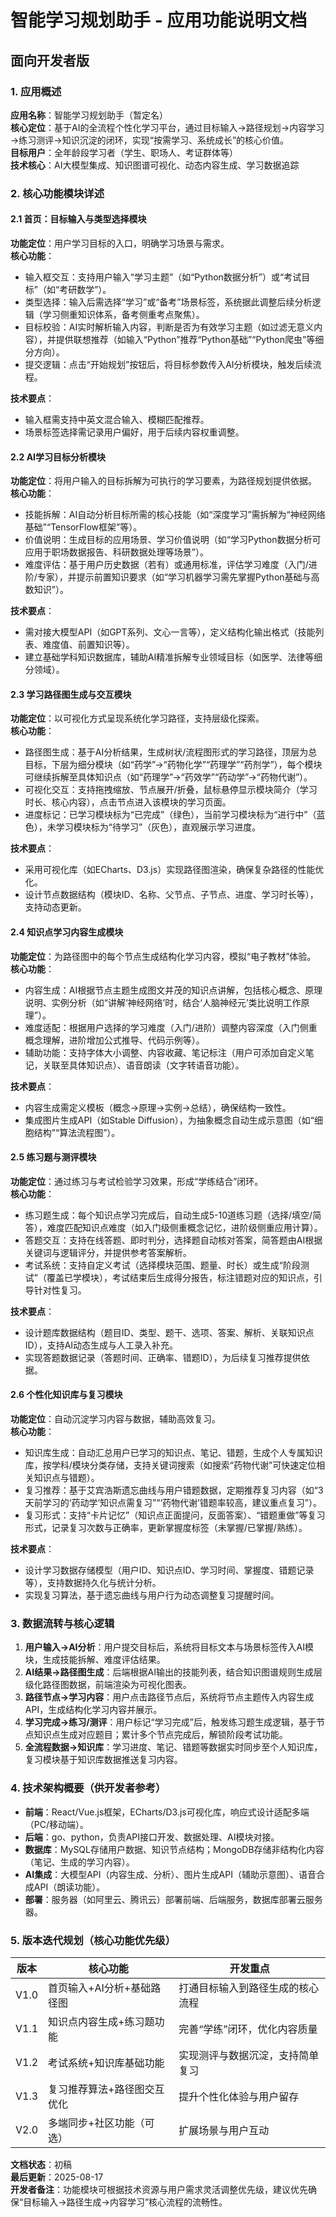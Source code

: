# 智能学习规划助手 - 应用功能说明文档  
## 面向开发者版  


### 1. 应用概述  
**应用名称**：智能学习规划助手（暂定名）  
**核心定位**：基于AI的全流程个性化学习平台，通过目标输入→路径规划→内容学习→练习测评→知识沉淀的闭环，实现“按需学习、系统成长”的核心价值。  
**目标用户**：全年龄段学习者（学生、职场人、考证群体等）  
**技术核心**：AI大模型集成、知识图谱可视化、动态内容生成、学习数据追踪  


### 2. 核心功能模块详述  

#### 2.1 首页：目标输入与类型选择模块  
**功能定位**：用户学习目标的入口，明确学习场景与需求。  
**核心功能**：  
- 输入框交互：支持用户输入“学习主题”（如“Python数据分析”）或“考试目标”（如“考研数学”）。  
- 类型选择：输入后需选择“学习”或“备考”场景标签，系统据此调整后续分析逻辑（学习侧重知识体系，备考侧重考点聚焦）。  
- 目标校验：AI实时解析输入内容，判断是否为有效学习主题（如过滤无意义内容），并提供联想推荐（如输入“Python”推荐“Python基础”“Python爬虫”等细分方向）。  
- 提交逻辑：点击“开始规划”按钮后，将目标参数传入AI分析模块，触发后续流程。  

**技术要点**：  
- 输入框需支持中英文混合输入、模糊匹配推荐。  
- 场景标签选择需记录用户偏好，用于后续内容权重调整。  


#### 2.2 AI学习目标分析模块  
**功能定位**：将用户输入的目标拆解为可执行的学习要素，为路径规划提供依据。  
**核心功能**：  
- 技能拆解：AI自动分析目标所需的核心技能（如“深度学习”需拆解为“神经网络基础”“TensorFlow框架”等）。  
- 价值说明：生成目标的应用场景、学习价值说明（如“学习Python数据分析可应用于职场数据报告、科研数据处理等场景”）。  
- 难度评估：基于用户历史数据（若有）或通用标准，评估学习难度（入门/进阶/专家），并提示前置知识要求（如“学习机器学习需先掌握Python基础与高数知识”）。  

**技术要点**：  
- 需对接大模型API（如GPT系列、文心一言等），定义结构化输出格式（技能列表、难度值、前置知识等）。  
- 建立基础学科知识数据库，辅助AI精准拆解专业领域目标（如医学、法律等细分领域）。  


#### 2.3 学习路径图生成与交互模块  
**功能定位**：以可视化方式呈现系统化学习路径，支持层级化探索。  
**核心功能**：  
- 路径图生成：基于AI分析结果，生成树状/流程图形式的学习路径，顶层为总目标，下层为细分模块（如“药学”→“药物化学”“药理学”“药剂学”），每个模块可继续拆解至具体知识点（如“药理学”→“药效学”“药动学”→“药物代谢”）。  
- 可视化交互：支持拖拽缩放、节点展开/折叠，鼠标悬停显示模块简介（学习时长、核心内容），点击节点进入该模块的学习页面。  
- 进度标记：已学习模块标为“已完成”（绿色），当前学习模块标为“进行中”（蓝色），未学习模块标为“待学习”（灰色），直观展示学习进度。  

**技术要点**：  
- 采用可视化库（如ECharts、D3.js）实现路径图渲染，确保复杂路径的性能优化。  
- 设计节点数据结构（模块ID、名称、父节点、子节点、进度、学习时长等），支持动态更新。  


#### 2.4 知识点学习内容生成模块  
**功能定位**：为路径图中的每个节点生成结构化学习内容，模拟“电子教材”体验。  
**核心功能**：  
- 内容生成：AI根据节点主题生成图文并茂的知识点讲解，包括核心概念、原理说明、实例分析（如“讲解‘神经网络’时，结合‘人脑神经元’类比说明工作原理”）。  
- 难度适配：根据用户选择的学习难度（入门/进阶）调整内容深度（入门侧重概念理解，进阶增加公式推导、代码示例等）。  
- 辅助功能：支持字体大小调整、内容收藏、笔记标注（用户可添加自定义笔记，关联至具体知识点）、语音朗读（文字转语音功能）。  

**技术要点**：  
- 内容生成需定义模板（概念→原理→实例→总结），确保结构一致性。  
- 集成图片生成API（如Stable Diffusion），为抽象概念自动生成示意图（如“细胞结构”“算法流程图”）。  


#### 2.5 练习题与测评模块  
**功能定位**：通过练习与考试检验学习效果，形成“学练结合”闭环。  
**核心功能**：  
- 练习题生成：每个知识点学习完成后，自动生成5-10道练习题（选择/填空/简答），难度匹配知识点难度（如入门级侧重概念记忆，进阶级侧重应用计算）。  
- 答题交互：支持在线答题、即时判分，选择题自动核对答案，简答题由AI根据关键词与逻辑评分，并提供参考答案解析。  
- 考试系统：支持自定义考试（选择模块范围、题量、时长）或生成“阶段测试”（覆盖已学模块），考试结束后生成得分报告，标注错题对应的知识点，引导针对性复习。  

**技术要点**：  
- 设计题库数据结构（题目ID、类型、题干、选项、答案、解析、关联知识点ID），支持AI动态生成与人工录入补充。  
- 实现答题数据记录（答题时间、正确率、错题ID），为后续复习推荐提供依据。  


#### 2.6 个性化知识库与复习模块  
**功能定位**：自动沉淀学习内容与数据，辅助高效复习。  
**核心功能**：  
- 知识库生成：自动汇总用户已学习的知识点、笔记、错题，生成个人专属知识库，按学科/模块分类存储，支持关键词搜索（如搜索“药物代谢”可快速定位相关知识点与错题）。  
- 复习推荐：基于艾宾浩斯遗忘曲线与用户错题数据，定期推荐复习内容（如“3天前学习的‘药动学’知识点需复习”“‘药物代谢’错题率较高，建议重点复习”）。  
- 复习形式：支持“卡片记忆”（知识点正面提问，反面答案）、“错题重做”等复习形式，记录复习次数与正确率，更新掌握度标签（未掌握/已掌握/熟练）。  

**技术要点**：  
- 设计学习数据存储模型（用户ID、知识点ID、学习时间、掌握度、错题记录等），支持数据持久化与统计分析。  
- 实现复习算法，基于遗忘曲线与用户行为动态调整复习提醒时间。  


### 3. 数据流转与核心逻辑  
1. **用户输入→AI分析**：用户提交目标后，系统将目标文本与场景标签传入AI模块，生成技能拆解、难度评估结果。  
2. **AI结果→路径图生成**：后端根据AI输出的技能列表，结合知识图谱规则生成层级化路径图数据，前端渲染为可视化图表。  
3. **路径节点→学习内容**：用户点击路径节点后，系统将节点主题传入内容生成API，生成结构化学习内容并展示。  
4. **学习完成→练习/测评**：用户标记“学习完成”后，触发练习题生成逻辑，基于节点知识点生成对应题目；累计多个节点完成后，解锁阶段考试功能。  
5. **全流程数据→知识库**：学习进度、笔记、错题等数据实时同步至个人知识库，复习模块基于知识库数据推送复习内容。  


### 4. 技术架构概要（供开发者参考）  
- **前端**：React/Vue.js框架，ECharts/D3.js可视化库，响应式设计适配多端（PC/移动端）。  
- **后端**：go、python，负责API接口开发、数据处理、AI模块对接。  
- **数据库**：MySQL存储用户数据、知识节点结构；MongoDB存储非结构化内容（笔记、生成的学习内容）。  
- **AI集成**：大模型API（内容生成、分析）、图片生成API（辅助示意图）、语音合成API（朗读功能）。  
- **部署**：服务器（如阿里云、腾讯云）部署前端、后端服务，数据库部署云服务器。  

### 5. 版本迭代规划（核心功能优先级）  
| 版本 | 核心功能 | 开发重点 |  
|------|----------|----------|  
| V1.0 | 首页输入+AI分析+基础路径图 | 打通目标输入到路径生成的核心流程 |  
| V1.1 | 知识点内容生成+练习题功能 | 完善“学练”闭环，优化内容质量 |  
| V1.2 | 考试系统+知识库基础功能 | 实现测评与数据沉淀，支持简单复习 |  
| V1.3 | 复习推荐算法+路径图交互优化 | 提升个性化体验与用户留存 |  
| V2.0 | 多端同步+社区功能（可选） | 扩展场景与用户互动 |  


**文档状态**：初稿  
**最后更新**：2025-08-17  
**开发者备注**：功能模块可根据技术资源与用户需求灵活调整优先级，建议优先确保“目标输入→路径生成→内容学习”核心流程的流畅性。